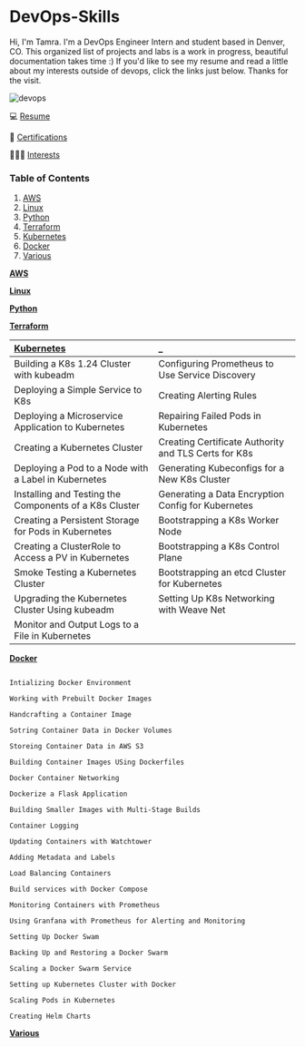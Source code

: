 # DevOps-Skills
 Hi, I'm Tamra. I'm a DevOps Engineer Intern and student based in Denver, CO. This organized list of projects and labs is a work in progress, beautiful documentation takes time :) If you'd like to see my resume and read a little about my interests outside of devops, click the links just below. Thanks for the visit.

![devops](https://bmsastech.com/wp-content/uploads/2020/05/Devops-scaled.jpg)

💻 [Resume]()

📜 [Certifications]()

🤹🏻‍♀️ [Interests]()

### Table of Contents
1. [AWS](#AWS)
2. [Linux](#Linux)
3. [Python](#Python)
4. [Terraform](#Terraform)
5. [Kubernetes](#Kubernetes)
6. [Docker](#Docker)
8. [Various](#Various)

<a name="AWS"></a> <ins>**AWS**</ins> 

<a name="Linux"></a> <ins>**Linux**</ins> 

<a name="Python"></a> <ins>**Python**</ins> 

<a name="Terraform"></a> <ins>**Terraform**</ins> 

|<a name="Kubernetes"></a> <ins>**Kubernetes**</ins>     | _                                               |
| :---                                                   | :---                                                 | 
| Building a K8s 1.24 Cluster with kubeadm               | Configuring Prometheus to Use Service Discovery      |      
| Deploying a Simple Service to K8s                      | Creating Alerting Rules                              |
| Deploying a Microservice Application to Kubernetes     | Repairing Failed Pods in Kubernetes                  |
| Creating a Kubernetes Cluster                          | Creating Certificate Authority and TLS Certs for K8s |
| Deploying a Pod to a Node with a Label in Kubernetes   | Generating Kubeconfigs for a New K8s Cluster         |
| Installing and Testing the Components of a K8s Cluster | Generating a Data Encryption Config for Kubernetes   |
| Creating a Persistent Storage for Pods in Kubernetes   | Bootstrapping a K8s Worker Node                      |
| Creating a ClusterRole to Access a PV in Kubernetes    | Bootstrapping a K8s Control Plane                    |
| Smoke Testing a Kubernetes Cluster                     | Bootstrapping an etcd Cluster for Kubernetes         |
| Upgrading the Kubernetes Cluster Using kubeadm         | Setting Up K8s Networking with Weave Net             |
| Monitor and Output Logs to a File in Kubernetes        |                                                      |




<a name="Docker"></a> <ins>**Docker**</ins> 

```

Intializing Docker Environment

Working with Prebuilt Docker Images

Handcrafting a Container Image

Sotring Container Data in Docker Volumes

Storeing Container Data in AWS S3

Building Container Images USing Dockerfiles

Docker Container Networking

Dockerize a Flask Application

Building Smaller Images with Multi-Stage Builds

Container Logging

Updating Containers with Watchtower

Adding Metadata and Labels

Load Balancing Containers

Build services with Docker Compose

Monitoring Containers with Prometheus

Using Granfana with Prometheus for Alerting and Monitoring

Setting Up Docker Swam

Backing Up and Restoring a Docker Swarm

Scaling a Docker Swarm Service

Setting up Kubernetes Cluster with Docker

Scaling Pods in Kubernetes

Creating Helm Charts

```

<a name="Various"></a> <ins>**Various**</ins> 

